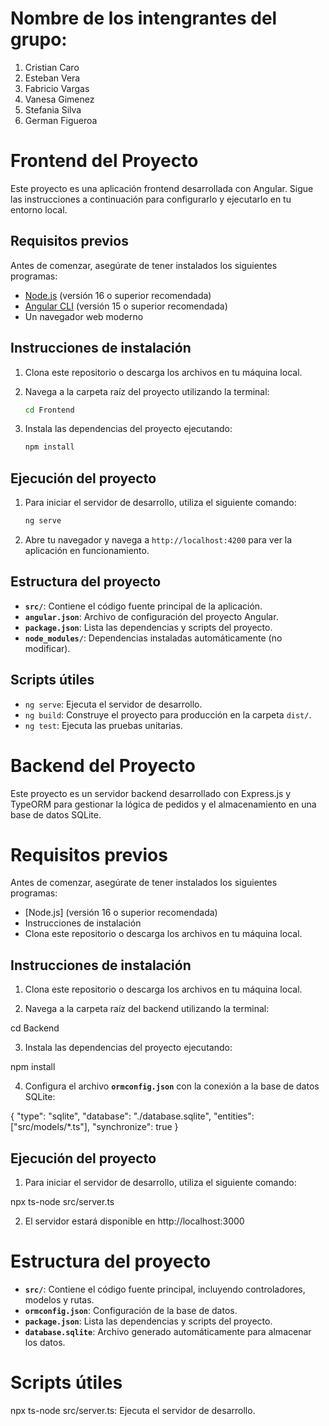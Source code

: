 # Nombre de los intengrantes del grupo:

1) Cristian Caro
2) Esteban Vera
3) Fabricio Vargas
4) Vanesa Gimenez
5) Stefania Silva
6) German Figueroa

# Frontend del Proyecto

Este proyecto es una aplicación frontend desarrollada con Angular. Sigue las instrucciones a continuación para configurarlo y ejecutarlo en tu entorno local.

## Requisitos previos

Antes de comenzar, asegúrate de tener instalados los siguientes programas:

- [Node.js](https://nodejs.org/) (versión 16 o superior recomendada)
- [Angular CLI](https://angular.io/cli) (versión 15 o superior recomendada)
- Un navegador web moderno

## Instrucciones de instalación

1. Clona este repositorio o descarga los archivos en tu máquina local.
2. Navega a la carpeta raíz del proyecto utilizando la terminal:

   ```bash
   cd Frontend
   ```

3. Instala las dependencias del proyecto ejecutando:

   ```bash
   npm install
   ```

## Ejecución del proyecto

1. Para iniciar el servidor de desarrollo, utiliza el siguiente comando:

   ```bash
   ng serve
   ```

2. Abre tu navegador y navega a `http://localhost:4200` para ver la aplicación en funcionamiento.

## Estructura del proyecto

- **`src/`**: Contiene el código fuente principal de la aplicación.
- **`angular.json`**: Archivo de configuración del proyecto Angular.
- **`package.json`**: Lista las dependencias y scripts del proyecto.
- **`node_modules/`**: Dependencias instaladas automáticamente (no modificar).

## Scripts útiles

- `ng serve`: Ejecuta el servidor de desarrollo.
- `ng build`: Construye el proyecto para producción en la carpeta `dist/`.
- `ng test`: Ejecuta las pruebas unitarias.

# Backend del Proyecto

Este proyecto es un servidor backend desarrollado con Express.js y TypeORM para gestionar la lógica de pedidos y el almacenamiento en una base de datos SQLite.

# Requisitos previos
Antes de comenzar, asegúrate de tener instalados los siguientes programas:

- [Node.js] (versión 16 o superior recomendada)
- Instrucciones de instalación
- Clona este repositorio o descarga los archivos en tu máquina local.

## Instrucciones de instalación

1. Clona este repositorio o descarga los archivos en tu máquina local.

2. Navega a la carpeta raíz del backend utilizando la terminal:

cd Backend

3. Instala las dependencias del proyecto ejecutando:

npm install

4. Configura el archivo **`ormconfig.json`** con la conexión a la base de datos SQLite:

{
  "type": "sqlite",
  "database": "./database.sqlite",
  "entities": ["src/models/*.ts"],
  "synchronize": true
}

## Ejecución del proyecto

1. Para iniciar el servidor de desarrollo, utiliza el siguiente comando:

npx ts-node src/server.ts

2. El servidor estará disponible en http://localhost:3000

# Estructura del proyecto

- **`src/`**: Contiene el código fuente principal, incluyendo controladores, modelos y rutas.
- **`ormconfig.json`**: Configuración de la base de datos.
- **`package.json`**: Lista las dependencias y scripts del proyecto.
- **`database.sqlite`**: Archivo generado automáticamente para almacenar los datos.

# Scripts útiles

npx ts-node src/server.ts: Ejecuta el servidor de desarrollo.